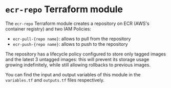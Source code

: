 # `ecr-repo` Terraform module

The `ecr-repo` Terraform module creates a repository on ECR (AWS's container
registry) and two IAM Policies:

* `ecr-pull-{repo name}`: allows to pull from the repository
* `ecr-push-{repo name}`: allows to push to the repository

The repository has a lifecycle policy configured to store only tagged images and
the latest 3 untagged images: this will prevent its storage usage growing
indefinitely, while still allowing rollbacks to previous images.

You can find the input and output variables of this module in the
`variables.tf` and `outputs.tf` files respectively.
